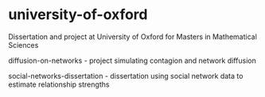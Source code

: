 # university-of-oxford

Dissertation and project at University of Oxford for Masters in Mathematical Sciences

diffusion-on-networks - project simulating contagion and network diffusion

social-networks-dissertation - dissertation using social network data to estimate relationship strengths
